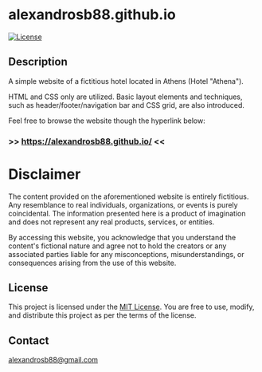 # alexandrosb88.github.io

[![License](https://img.shields.io/badge/license-MIT-blue.svg)](LICENSE.md)


## Description

A simple website of a fictitious hotel located in Athens (Hotel "Athena"). 

HTML and CSS only are utilized. Basic layout elements and techniques, such as header/footer/navigation bar and CSS grid, are also introduced. 

Feel free to browse the website though the hyperlink below:

### >> https://alexandrosb88.github.io/ <<


# Disclaimer

The content provided on the aforementioned website is entirely fictitious. Any resemblance to real individuals, organizations, or events is purely coincidental. The information presented here is a product of imagination and does not represent any real products, services, or entities.

By accessing this website, you acknowledge that you understand the content's fictional nature and agree not to hold the creators or any associated parties liable for any misconceptions, misunderstandings, or consequences arising from the use of this website.

## License

This project is licensed under the [MIT License](LICENSE). You are free to use, modify, and distribute this project as per the terms of the license.


## Contact

alexandrosb88@gmail.com





